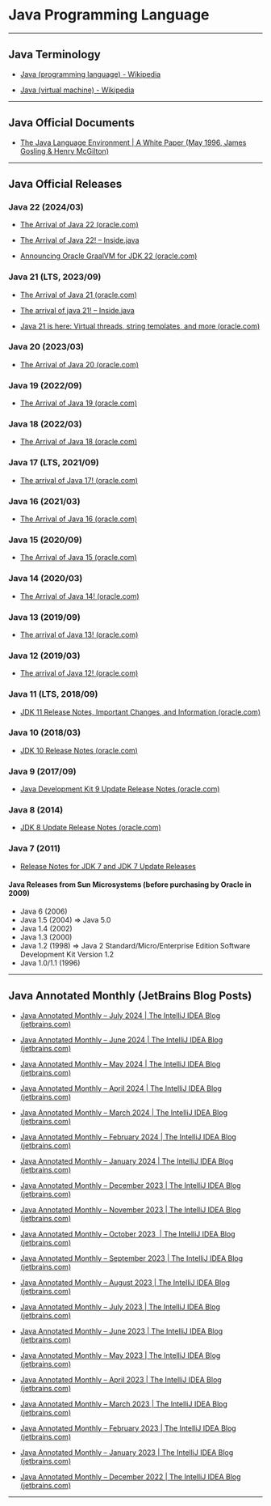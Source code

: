 # Java Programming Language

---

## Java Terminology

* [Java (programming language) - Wikipedia](https://en.wikipedia.org/wiki/Java_(programming_language))

* [Java (virtual machine) - Wikipedia](https://en.wikipedia.org/wiki/Java_virtual_machine)

---

## Java Official Documents

* [The Java Language Environment | A White Paper (May 1996, James Gosling & Henry McGilton)](https://www.oracle.com/java/technologies/language-environment.html)

---

## Java Official Releases

### Java 22 (2024/03)

* [The Arrival of Java 22 (oracle.com)](https://blogs.oracle.com/java/post/the-arrival-of-java-22)

* [The Arrival of Java 22! – Inside.java](https://inside.java/2024/03/19/the-arrival-of-java-22/)

* [Announcing Oracle GraalVM for JDK 22 (oracle.com)](https://blogs.oracle.com/java/post/oracle-graalvm-for-jdk-22)

### Java 21 (LTS, 2023/09)

* [The Arrival of Java 21 (oracle.com)](https://blogs.oracle.com/java/post/the-arrival-of-java-21)

* [The arrival of java 21! – Inside.java](https://inside.java/2023/09/19/the-arrival-of-java-21/)

* [Java 21 is here: Virtual threads, string templates, and more (oracle.com)](https://blogs.oracle.com/javamagazine/post/java-21-now-available)

### Java 20 (2023/03)

* [The Arrival of Java 20 (oracle.com)](https://blogs.oracle.com/java/post/the-arrival-of-java-20)

### Java 19 (2022/09)

* [The Arrival of Java 19 (oracle.com)](https://blogs.oracle.com/java/post/the-arrival-of-java-19)

### Java 18 (2022/03)

* [The Arrival of Java 18 (oracle.com)](https://blogs.oracle.com/java/post/the-arrival-of-java-18)

### Java 17 (LTS, 2021/09)

* [The arrival of Java 17! (oracle.com)](https://blogs.oracle.com/java/post/announcing-java17)

### Java 16 (2021/03)

* [The Arrival of Java 16 (oracle.com)](https://blogs.oracle.com/java/post/the-arrival-of-java-16)

### Java 15 (2020/09)

* [The Arrival of Java 15 (oracle.com)](https://blogs.oracle.com/java/post/the-arrival-of-java-15)

### Java 14 (2020/03)

* [The Arrival of Java 14! (oracle.com)](https://blogs.oracle.com/java/post/the-arrival-of-java-14)

### Java 13 (2019/09)

* [The arrival of Java 13! (oracle.com)](https://blogs.oracle.com/java/post/the-arrival-of-java-13)

### Java 12 (2019/03)

* [The arrival of Java 12! (oracle.com)](https://blogs.oracle.com/java/post/the-arrival-of-java-12)

### Java 11 (LTS, 2018/09)

* [JDK 11 Release Notes, Important Changes, and Information (oracle.com)](https://www.oracle.com/java/technologies/javase/11-relnote-issues.html)

### Java 10 (2018/03)

* [JDK 10 Release Notes (oracle.com)](https://www.oracle.com/java/technologies/javase/10-relnote-issues.html)

### Java 9 (2017/09)

* [Java Development Kit 9 Update Release Notes (oracle.com)](https://www.oracle.com/java/technologies/javase/9u-relnotes.html)

### Java 8 (2014)

* [JDK 8 Update Release Notes (oracle.com)](https://www.oracle.com/java/technologies/javase/8u-relnotes.html)

### Java 7 (2011)

* [Release Notes for JDK 7 and JDK 7 Update Releases](https://www.oracle.com/java/technologies/javase/7-support-relnotes.html)

#### Java Releases from Sun Microsystems (before purchasing by Oracle in 2009)

* Java 6 (2006)
* Java 1.5 (2004) => Java 5.0
* Java 1.4 (2002)
* Java 1.3 (2000)
* Java 1.2 (1998) => Java 2 Standard/Micro/Enterprise Edition Software Development Kit Version 1.2
* Java 1.0/1.1 (1996)

---

## Java Annotated Monthly (JetBrains Blog Posts)

* [Java Annotated Monthly – July 2024 | The IntelliJ IDEA Blog (jetbrains.com)](https://blog.jetbrains.com/idea/2024/07/java-annotated-monthly-july-2024/)

* [Java Annotated Monthly – June 2024 | The IntelliJ IDEA Blog (jetbrains.com)](https://blog.jetbrains.com/idea/2024/06/java-annotated-monthly-june-2024/)

* [Java Annotated Monthly – May 2024 | The IntelliJ IDEA Blog (jetbrains.com)](https://blog.jetbrains.com/idea/2024/05/java-annotated-monthly-may-2024/)

* [Java Annotated Monthly – April 2024 | The IntelliJ IDEA Blog (jetbrains.com)](https://blog.jetbrains.com/idea/2024/04/java-annotated-monthly-april-2024/)

* [Java Annotated Monthly – March 2024 | The IntelliJ IDEA Blog (jetbrains.com)](https://blog.jetbrains.com/idea/2024/03/java-annotated-monthly-march-2024/)

* [Java Annotated Monthly – February 2024 | The IntelliJ IDEA Blog (jetbrains.com)](https://blog.jetbrains.com/idea/2024/02/java-annotated-monthly-february-2024/)

* [Java Annotated Monthly – January 2024 | The IntelliJ IDEA Blog (jetbrains.com)](https://blog.jetbrains.com/idea/2024/01/java-annotated-monthly-january-2024/)

* [Java Annotated Monthly – December 2023 | The IntelliJ IDEA Blog (jetbrains.com)](https://blog.jetbrains.com/idea/2023/12/java-annotated-monthly-december-2023/)

* [Java Annotated Monthly – November 2023 | The IntelliJ IDEA Blog (jetbrains.com)](https://blog.jetbrains.com/idea/2023/11/java-annotated-monthly-november-2023/)

* [Java Annotated Monthly – October 2023  | The IntelliJ IDEA Blog (jetbrains.com)](https://blog.jetbrains.com/idea/2023/10/java-annotated-monthly-october-2023/)

* [Java Annotated Monthly – September 2023 | The IntelliJ IDEA Blog (jetbrains.com)](https://blog.jetbrains.com/idea/2023/09/java-annotated-monthly-september-2023/)

* [Java Annotated Monthly – August 2023 | The IntelliJ IDEA Blog (jetbrains.com)](https://blog.jetbrains.com/idea/2023/08/java-annotated-monthly-august-2023/)

* [Java Annotated Monthly – July 2023 | The IntelliJ IDEA Blog (jetbrains.com)](https://blog.jetbrains.com/idea/2023/07/java-annotated-monthly-july-2023/)

* [Java Annotated Monthly – June 2023 | The IntelliJ IDEA Blog (jetbrains.com)](https://blog.jetbrains.com/idea/2023/06/java-annotated-monthly-june-2023/)

* [Java Annotated Monthly – May 2023 | The IntelliJ IDEA Blog (jetbrains.com)](https://blog.jetbrains.com/idea/2023/05/java-annotated-monthly-may-2023/)

* [Java Annotated Monthly – April 2023 | The IntelliJ IDEA Blog (jetbrains.com)](https://blog.jetbrains.com/idea/2023/04/java-annotated-monthly-april-2023/)

* [Java Annotated Monthly – March 2023 | The IntelliJ IDEA Blog (jetbrains.com)](https://blog.jetbrains.com/idea/2023/03/java-annotated-monthly-march-2023/)

* [Java Annotated Monthly – February 2023 | The IntelliJ IDEA Blog (jetbrains.com)](https://blog.jetbrains.com/idea/2023/02/java-annotated-monthly-february-2023/)

* [Java Annotated Monthly – January 2023 | The IntelliJ IDEA Blog (jetbrains.com)](https://blog.jetbrains.com/idea/2023/01/java-annotated-monthly-january-2023/)

* [Java Annotated Monthly – December 2022 | The IntelliJ IDEA Blog (jetbrains.com)](https://blog.jetbrains.com/idea/2022/12/java-annotated-monthly-december-2022/)

---
